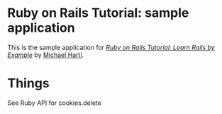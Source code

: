 # Ruby on Rails Tutorial: sample application

This is the sample application for [*Ruby on Rails Tutorial: Learn Rails by
Example*](http://railstutorial.org/) by [Michael Hartl](http://michaelhartl.com/).

Things
======

See Ruby API for cookies.delete
